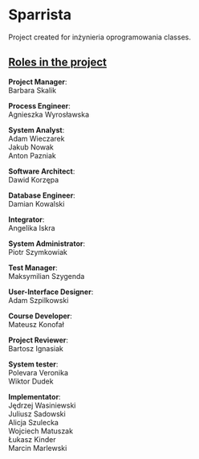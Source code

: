 # Sparrista 

Project created for inżynieria oprogramowania classes.

## [Roles in the project](https://docs.google.com/document/d/1_Me1DV7neLk6Ud_j5XST-bqS6h4B2WAujQYd-JZ2CtU/edit)

<b>Project Manager</b>:<br/>
Barbara Skalik

<b>Process Engineer</b>:<br/>
Agnieszka Wyrosławska

<b>System Analyst</b>:<br/>
Adam Wieczarek <br/>
Jakub Nowak <br/>
Anton Pazniak

<b>Software Architect</b>:<br/>
Dawid Korzępa

<b>Database Engineer</b>:<br/>
Damian Kowalski

<b>Integrator</b>:<br/>
Angelika Iskra

<b>System Administrator</b>:<br/>
Piotr Szymkowiak

<b>Test Manager</b>:<br/>
Maksymilian Szygenda

<b>User-Interface Designer</b>:<br/>
Adam Szpilkowski

<b>Course Developer</b>:<br/>
Mateusz Konofał

<b>Project Reviewer</b>:<br/>
Bartosz Ignasiak

<b>System tester</b>:<br/>
Polevara Veronika <br/>
Wiktor Dudek

<b>Implementator</b>:<br/>
Jędrzej Wasiniewski <br/>
Juliusz Sadowski <br/>
Alicja Szulecka <br/>
Wojciech Matuszak <br/>
Łukasz Kinder <br/>
Marcin Marlewski